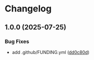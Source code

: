 # Changelog

## 1.0.0 (2025-07-25)


### Bug Fixes

* add .github/FUNDING.yml ([dd0c80d](https://github.com/MaksymStoianov/appsscript-boot/commit/dd0c80dfa183001b62cfcd40a1709282b52c5f7c))
